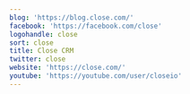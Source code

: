 ```yaml
---
blog: 'https://blog.close.com/'
facebook: 'https://facebook.com/close'
logohandle: close
sort: close
title: Close CRM
twitter: close
website: 'https://close.com/'
youtube: 'https://youtube.com/user/closeio'
---
```

